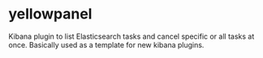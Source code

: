 # yellowpanel
Kibana plugin to list Elasticsearch tasks and cancel specific or all tasks at once. Basically used as a template for new kibana plugins.
